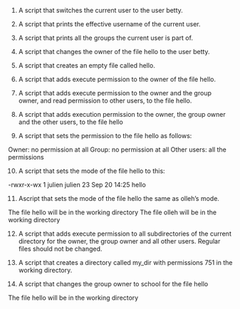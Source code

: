 1. A script that switches the current user to the user betty.

2. A script that prints the effective username of the current user.

3. A script that prints all the groups the current user is part of.

4. A script that changes the owner of the file hello to the user betty.

5. A script that creates an empty file called hello.

6. A script that adds execute permission to the owner of the file hello.

7. A script that adds execute permission to the owner and the group owner, and read permission to other users, to the file hello.

8. A script that adds execution permission to the owner, the group owner and the other users, to the file hello

9. A script that sets the permission to the file hello as follows:

Owner: no permission at all
Group: no permission at all
Other users: all the permissions

10. A script that sets the mode of the file hello to this:

-rwxr-x-wx 1 julien julien 23 Sep 20 14:25 hello

11. Ascript that sets the mode of the file hello the same as olleh’s mode.

The file hello will be in the working directory
The file olleh will be in the working directory

12. A script that adds execute permission to all subdirectories of the current directory for the owner, the group owner and all other users. Regular files should not be changed.

13. A script that creates a directory called my_dir with permissions 751 in the working directory.

14. A script that changes the group owner to school for the file hello

The file hello will be in the working directory


